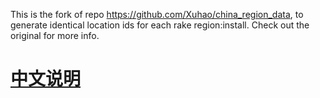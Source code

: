 This is the fork of repo https://github.com/Xuhao/china_region_data, to generate identical location ids for each rake region:install. Check out the original for more info.

# [中文说明](https://github.com/Xuhao/china_region_fu/blob/master/README.zh-cn.md)
